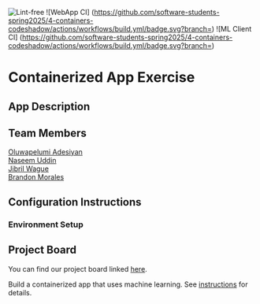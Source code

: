 ![Lint-free](https://github.com/nyu-software-engineering/containerized-app-exercise/actions/workflows/lint.yml/badge.svg)
![WebApp CI] (https://github.com/software-students-spring2025/4-containers-codeshadow/actions/workflows/build.yml/badge.svg?branch=)
![ML Client CI] (https://github.com/software-students-spring2025/4-containers-codeshadow/actions/workflows/build.yml/badge.svg?branch=)

# Containerized App Exercise

## App Description

## Team Members
[Oluwapelumi Adesiyan](https://github.com/oadesiyan) <br />
[Naseem Uddin](https://github.com/naseem-student) <br />
[Jibril Wague](https://github.com/Jibril1010) <br />
[Brandon Morales](https://github.com/bamoeq) <br /> 

## Configuration Instructions

### Environment Setup

## Project Board
You can find our project board linked [here](https://github.com/orgs/software-students-spring2025/projects/179).

Build a containerized app that uses machine learning. See [instructions](./instructions.md) for details.
